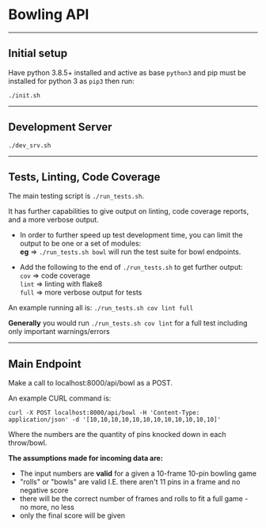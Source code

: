 # Bowling API

___
## Initial setup
Have python 3.8.5+ installed and active as base `python3` and pip must be installed for python 3 as `pip3` then run:  
```
./init.sh
```

___
## Development Server
```
./dev_srv.sh
```

___
## Tests, Linting, Code Coverage

The main testing script is `./run_tests.sh`.

It has further capabilities to give output on linting, code coverage reports, and a more verbose output.

<!-- - <strong style="color:red">The database will typically get dumped and rebuild with seeded data...</strong>
To prevent this, use the command `nodb` at the end of `./run_tests.sh`.  It is good to run the tests with a fresh DB, but it can slow down test development time if you are doing it each time.
**eg** => `./run_tests.sh nodb` -->

- In order to further speed up test development time, you can limit the output to be one or a set of modules:  
**eg** => `./run_tests.sh bowl` will run the test suite for bowl endpoints.

- Add the following to the end of `./run_tests.sh` to get further output:  
`cov` => code coverage  
`lint` => linting with flake8  
`full` => more verbose output for tests  

An example running all is: `./run_tests.sh cov lint full`

**Generally** you would run `./run_tests.sh cov lint` for a full test including only important warnings/errors

___
## Main Endpoint

Make a call to localhost:8000/api/bowl as a POST.

An example CURL command is:
```
curl -X POST localhost:8000/api/bowl -H 'Content-Type: application/json' -d '[10,10,10,10,10,10,10,10,10,10,10,10]'
```

Where the numbers are the quantity of pins knocked down in each throw/bowl.

**The assumptions made for incoming data are:**
- The input numbers are **valid** for a given a 10-frame 10-pin bowling game
- "rolls" or "bowls" are valid I.E. there aren't 11 pins in a frame and no negative score
- there will be the correct number of frames and rolls to fit a full game - no more, no less
- only the final score will be given
